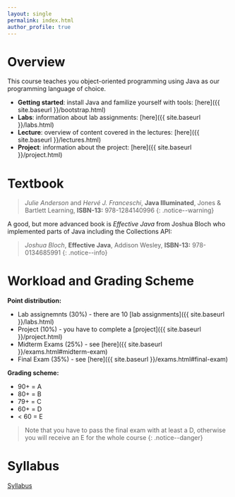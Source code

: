 ```yaml
---
layout: single
permalink: index.html
author_profile: true
---
```


# Overview

This course teaches you object-oriented programming using Java as our programming language of choice.

* **Getting started**: install Java and familize yourself with tools: [here]({{ site.baseurl }}/bootstrap.html)
* **Labs**: information about lab assignments: [here]({{ site.baseurl }}/labs.html)
* **Lecture**: overview of content covered in the lectures: [here]({{ site.baseurl }}/lectures.html)
* **Project**: information about the project: [here]({{ site.baseurl }}/project.html)

# Textbook

>*Julie Anderson* and *Hervé J. Franceschi*, **Java Illuminated**, Jones & Bartlett Learning,  **ISBN-13:** 978-1284140996
{: .notice--warning}

A good, but more advanced book is *Effective Java* from Joshua Bloch who implemented parts of Java including the Collections API:

>*Joshua Bloch*, **Effective Java**, Addison Wesley,  **ISBN-13:** 978-0134685991
{: .notice--info}

# Workload and Grading Scheme

**Point distribution:**

* Lab assignemnts (30%) - there are 10 [lab assignments]({{ site.baseurl }}/labs.html)
* Project (10%) - you have to complete a [project]({{ site.baseurl }}/project.html)
* Midterm Exams (25%) - see [here]({{ site.baseurl }}/exams.html#midterm-exam)
* Final Exam (35%) - see [here]({{ site.baseurl }}/exams.html#final-exam)

**Grading scheme:**

* 90+ = A
* 80+ = B
* 79+ = C
* 60+ = D
* < 60 = E

> Note that you have to pass the final exam with at least a D, otherwise you will receive an E for the whole course
{: .notice--danger}

# Syllabus

<a href="{{ site.syllabus | relative_url }}"><i class="far fa-file-pdf"></i> Syllabus</a>
